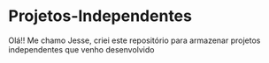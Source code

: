 # Projetos-Independentes
Olá!! Me chamo Jesse, criei este repositório para armazenar projetos independentes que venho desenvolvido
